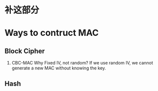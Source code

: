 # 补这部分

# Ways to contruct MAC
## Block Cipher
1. CBC-MAC
Why Fixed IV, not random? If we use random IV, we cannot generate a new MAC without knowing the key. 
## Hash
